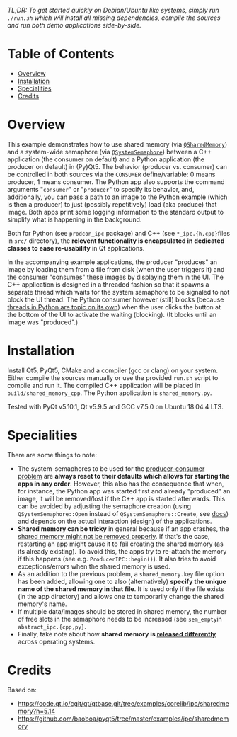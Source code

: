 *TL;DR: To get started quickly on Debian/Ubuntu like systems, simply run `./run.sh` which will install all missing dependencies, compile the sources and run both demo applications side-by-side.*

# Table of Contents  
* [Overview](#overview)
* [Installation](#install)
* [Specialities](#special)
* [Credits](#credits)

# Overview <a name="overview"/>
This example demonstrates how to use shared memory (via [`QSharedMemory`](https://doc.qt.io/qt-5/qsharedmemory.html)) and a system-wide semaphore (via [`QSystemSemaphore`](https://doc.qt.io/qt-5/qsystemsemaphore.html)) between a C++ application (the consumer on default) and a Python application (the producer on default) in (Py)Qt5. The behavior (producer vs. consumer) can be controlled in both sources via the `CONSUMER` define/variable: 0 means producer, 1 means consumer. The Python app also supports the command arguments "`consumer`" or "`producer`" to specify its behavior, and, additionally, you can pass a path to an image to the Python example (which is then a producer) to just (possibly repetitively) load (aka produce) that image. Both apps print some logging information to the standard output to simplify what is happening in the background.

Both for Python (see `prodcon_ipc` package) and C++ (see `*_ipc.{h,cpp}`files in `src/` directory), the **relevent functionality is encapsulated in dedicated classes to ease re-usability** in Qt applications.

In the accompanying example applications, the producer "produces" an image by loading them from a file from disk (when the user triggers it) and the consumer "consumes" these images by displaying them in the UI. The C++ application is designed in a threaded fashion so that it spawns a separate thread which waits for the system semaphore to be signaled to not block the UI thread. The Python consumer however (still) blocks (because [threads in Python are topic on its own](https://realpython.com/python-gil/#the-impact-on-multi-threaded-python-programs)) when the user clicks the button at the bottom of the UI to activate the waiting (blocking). (It blocks until an image was "produced".)

# Installation <a name="install"/>
Install Qt5, PyQt5, CMake and a compiler (gcc or clang) on your system. Either compile the sources manually or use the provided `run.sh` script to compile and run it. The compiled C++ application will be placed in `build/shared_memory_cpp`. The Python application is `shared_memory.py`.

Tested with PyQt v5.10.1, Qt v5.9.5 and GCC v7.5.0 on Ubuntu 18.04.4 LTS.

# Specialities <a name="special"/>
There are some things to note:
- The system-semaphores to be used for the [producer-consumer problem](https://en.wikipedia.org/wiki/Producer%E2%80%93consumer_problem) are **always reset to their defaults which allows for starting the apps in any order**. However, this also has the consequence that when, for instance, the Python app was started first and already "produced" an image, it will be removed/lost if the C++ app is started afterwards. This can be avoided by adjusting the semaphore creation (using `QSystemSemaphore::Open` instead of `QSystemSemaphore::Create`, see [docs](https://doc.qt.io/qt-5/qsystemsemaphore.html#AccessMode-enum)) and depends on the actual interaction (design) of the applications.
- **Shared memory can be tricky** in general because if an app crashes, the [shared memory might not be removed properly](https://stackoverflow.com/questions/42549904/qsharedmemory-is-not-getting-deleted-on-application-crash). If that's the case, restarting an app might cause it to fail creating the shared memory (as its already existing). To avoid this, the apps try to re-attach the memory if this happens (see e.g. `ProducerIPC::begin()`). It also tries to avoid exceptions/errors when the shared memory is used.
- As an addition to the previous problem, a `shared_memory.key` file option has been added, allowing one to also (alternatively) **specify the unique name of the shared memory in that file**. It is used only if the file exists (in the app directory) and allows one to temporarily change the shared memory's name.
- If multiple data/images should be stored in shared memory, the number of free slots in the semaphore needs to be increased (see `sem_empty`in `abstract_ipc.{cpp,py}`.
- Finally, take note about how **shared memory is [released differently](https://doc.qt.io/qt-5/qsharedmemory.html#details)** across operating systems.

# Credits <a name="credits"/>
Based on:
- https://code.qt.io/cgit/qt/qtbase.git/tree/examples/corelib/ipc/sharedmemory?h=5.14
- https://github.com/baoboa/pyqt5/tree/master/examples/ipc/sharedmemory
